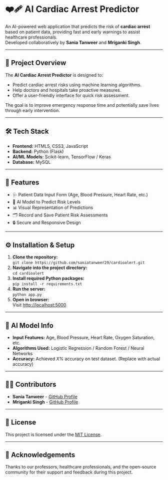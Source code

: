 

   <h1>❤️‍🩹 AI Cardiac Arrest Predictor</h1>
    <p>
        An AI-powered web application that predicts the risk of <strong>cardiac arrest</strong> based on patient data, 
        providing fast and early warnings to assist healthcare professionals.<br>
        Developed collaboratively by <strong>Sania Tanweer</strong> and <strong>Mriganki Singh</strong>.
  </p>

  <hr>

   <h2>🚀 Project Overview</h2>
   <p>The <strong>AI Cardiac Arrest Predictor</strong> is designed to:</p>
   <ul>
        <li>Predict cardiac arrest risks using machine learning algorithms.</li>
        <li>Help doctors and hospitals take proactive measures.</li>
        <li>Offer a user-friendly interface for quick risk assessment.</li>
  </ul>
  <p>The goal is to improve emergency response time and potentially save lives through early intervention.</p>

   <hr>

  <h2>🛠️ Tech Stack</h2>
   <ul>
        <li><strong>Frontend:</strong> HTML5, CSS3, JavaScript</li>
        <li><strong>Backend:</strong> Python (Flask)</li>
        <li><strong>AI/ML Models:</strong> Scikit-learn, TensorFlow / Keras</li>
        <li><strong>Database:</strong> MySQL</li>
   </ul>

  <hr>

  <h2>📂 Features</h2>
  <ul>
        <li>🩺 Patient Data Input Form (Age, Blood Pressure, Heart Rate, etc.)</li>
        <li>🧠 AI Model to Predict Risk Levels</li>
        <li>📊 Visual Representation of Predictions</li>
        <li>🗂️ Record and Save Patient Risk Assessments</li>
        <li>🔒 Secure and Responsive Design</li>
   </ul>

   <hr>

  <h2>⚙️ Installation & Setup</h2>
    <ol>
        <li><strong>Clone the repository:</strong><br>
            <code>git clone https://github.com/saniatanweer29/cardioalert.git</code>
        </li>
        <li><strong>Navigate into the project directory:</strong><br>
            <code>cd cardioalert</code>
        </li>
        <li><strong>Install required Python packages:</strong><br>
            <code>pip install -r requirements.txt</code>
        </li>
        <li><strong>Run the server:</strong><br>
            <code>python app.py</code>
       </li>
       <li><strong>Open in browser:</strong><br>
            Visit <a href="http://localhost:5000" target="_blank">http://localhost:5000</a>
      </li>
   </ol>

   <hr>

  <h2>🧠 AI Model Info</h2>
  <ul>
        <li><strong>Input Features:</strong> Age, Blood Pressure, Heart Rate, Oxygen Saturation, etc.</li>
        <li><strong>Algorithms Used:</strong> Logistic Regression / Random Forest / Neural Networks</li>
        <li><strong>Accuracy:</strong> Achieved <em>X%</em> accuracy on test dataset. (Replace with actual accuracy)</li>
   </ul>

  <hr>

   <h2>👨‍💻 Contributors</h2>
   <ul>
        <li><strong>Sania Tanweer</strong> - <a href="https://github.com/saniatanweer29" target="_blank">GitHub Profile</a></li>
        <li><strong>Mriganki Singh</strong> - <a href="https://github.com/mrigankisingh123" target="_blank">GitHub Profile</a></li>
   </ul>

   <hr>

   <h2>📜 License</h2>
   <p>This project is licensed under the <a href="#">MIT License</a>.</p>

  <hr>

  <h2>🙏 Acknowledgements</h2>
    <p>Thanks to our professors, healthcare professionals, and the open-source community for their support and feedback during this project.</p>
